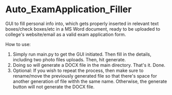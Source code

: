 # Auto_ExamApplication_Filler
GUI to fill personal info into, which gets properly inserted in relevant text boxes/check boxes/etc in a MS Word document, ready to be uploaded to college's website/email as a valid exam application form.

How to use:
1) Simply run main.py to get the GUI initiated. Then fill in the details, including two photo files uploads. Then, hit generate. 
2) Doing so will generate a DOCX file in the main directory. That's it. Done.
3) Optional: If you wish to repeat the process, then make sure to rename/move the previously generated file so that there's space for another generation of file withh the same name. Otherwise, the generate button will not generate the DOCX file.
